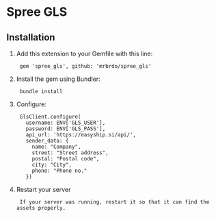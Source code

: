 # Spree GLS

## Installation

1. Add this extension to your Gemfile with this line:
        
        gem 'spree_gls', github: 'mrbrdo/spree_gls'

2. Install the gem using Bundler:

        bundle install
        
3. Configure:

        GlsClient.configure(
          username: ENV['GLS_USER'],
          password: ENV['GLS_PASS'],
          api_url: 'https://easyship.si/api/',
          sender_data: {
            name: "Company",
            street: "Street address",
            postal: "Postal code",
            city: "City",
            phone: "Phone no."
          })

3. Restart your server

        If your server was running, restart it so that it can find the assets properly.
